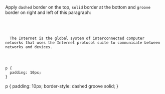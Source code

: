 Apply `dashed` border on the top,
`solid` border at the bottom and
`groove` border on right and left
of this paragraph:

<codeblock language="css" type="exercise" testMode="fixedInput">
<code>
<panel language="html">
<p>
  The Internet is the global system of interconnected computer networks that uses the Internet protocol suite to communicate between networks and devices.
</p>
</panel>
<panel language="css">
p {
  padding: 10px;
}
</panel>
</code>

<solution>
p {
  padding: 10px;
  border-style: dashed groove solid;
}
</solution>
</codeblock>